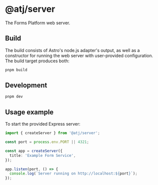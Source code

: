 # @atj/server

The Forms Platform web server.

## Build

The build consists of Astro's node.js adapter's output, as well as a constructor for running the web server with user-provided configuration. The build target produces both:

```bash
pnpm build
```

## Development

```bash
pnpm dev
```

## Usage example

To start the provided Express server:

```typescript
import { createServer } from '@atj/server';

const port = process.env.PORT || 4321;

const app = createServer({
  title: 'Example Form Service',
});

app.listen(port, () => {
  console.log(`Server running on http://localhost:${port}`);
});
```
